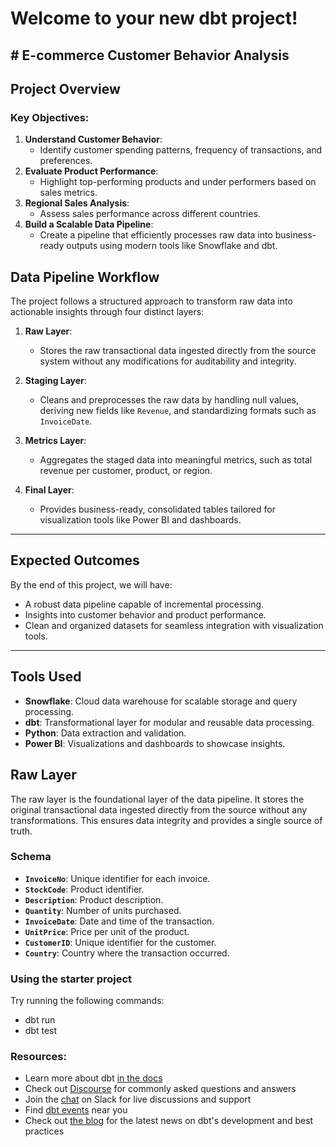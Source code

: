 # Welcome to your new dbt project!

## # E-commerce Customer Behavior Analysis 

## Project Overview

### Key Objectives:
1. **Understand Customer Behavior**:
   - Identify customer spending patterns, frequency of transactions, and preferences.
2. **Evaluate Product Performance**:
   - Highlight top-performing products and under performers based on sales metrics.
3. **Regional Sales Analysis**:
   - Assess sales performance across different countries.
4. **Build a Scalable Data Pipeline**:
   - Create a pipeline that efficiently processes raw data into business-ready outputs using modern tools like Snowflake and dbt.

## Data Pipeline Workflow

The project follows a structured approach to transform raw data into actionable insights through four distinct layers:

1. **Raw Layer**:
   - Stores the raw transactional data ingested directly from the source system without any modifications for auditability and integrity.

2. **Staging Layer**:
   - Cleans and preprocesses the raw data by handling null values, deriving new fields like `Revenue`, and standardizing formats such as `InvoiceDate`.

3. **Metrics Layer**:
   - Aggregates the staged data into meaningful metrics, such as total revenue per customer, product, or region.

4. **Final Layer**:
   - Provides business-ready, consolidated tables tailored for visualization tools like Power BI and dashboards.

---

## Expected Outcomes

By the end of this project, we will have:
- A robust data pipeline capable of incremental processing.
- Insights into customer behavior and product performance.
- Clean and organized datasets for seamless integration with visualization tools.

---

## Tools Used

- **Snowflake**: Cloud data warehouse for scalable storage and query processing.
- **dbt**: Transformational layer for modular and reusable data processing.
- **Python**: Data extraction and validation.
- **Power BI**: Visualizations and dashboards to showcase insights.

## Raw Layer

The raw layer is the foundational layer of the data pipeline. It stores the original transactional data ingested directly from the source without any transformations. This ensures data integrity and provides a single source of truth.

### Schema
- **`InvoiceNo`**: Unique identifier for each invoice.
- **`StockCode`**: Product identifier.
- **`Description`**: Product description.
- **`Quantity`**: Number of units purchased.
- **`InvoiceDate`**: Date and time of the transaction.
- **`UnitPrice`**: Price per unit of the product.
- **`CustomerID`**: Unique identifier for the customer.
- **`Country`**: Country where the transaction occurred.


### Using the starter project

Try running the following commands:
- dbt run
- dbt test

### Resources:
- Learn more about dbt [in the docs](https://docs.getdbt.com/docs/introduction)
- Check out [Discourse](https://discourse.getdbt.com/) for commonly asked questions and answers
- Join the [chat](https://community.getdbt.com/) on Slack for live discussions and support
- Find [dbt events](https://events.getdbt.com) near you
- Check out [the blog](https://blog.getdbt.com/) for the latest news on dbt's development and best practices
